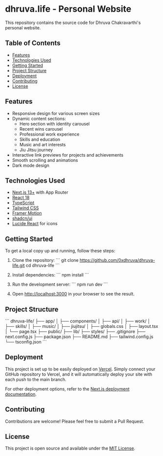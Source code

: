 # dhruva.life - Personal Website

This repository contains the source code for Dhruva Chakravarthi's personal website.

## Table of Contents

- [Features](#features)
- [Technologies Used](#technologies-used)
- [Getting Started](#getting-started)
- [Project Structure](#project-structure)
- [Deployment](#deployment)
- [Contributing](#contributing)
- [License](#license)

## Features

- Responsive design for various screen sizes
- Dynamic content sections:
  - Hero section with identity carousel
  - Recent wins carousel
  - Professional work experience
  - Skills and education
  - Music and art interests
  - Jiu Jitsu journey
- Interactive link previews for projects and achievements
- Smooth scrolling and animations
- Dark mode design

## Technologies Used

- [Next.js 13+](https://nextjs.org/) with App Router
- [React 18](https://reactjs.org/)
- [TypeScript](https://www.typescriptlang.org/)
- [Tailwind CSS](https://tailwindcss.com/)
- [Framer Motion](https://www.framer.com/motion/)
- [shadcn/ui](https://ui.shadcn.com/)
- [Lucide React](https://lucide.dev/) for icons

## Getting Started

To get a local copy up and running, follow these steps:

1. Clone the repository:
   \`\`\`
   git clone https://github.com/0xdhruva/dhruva-life.git
   cd dhruva-life
   \`\`\`

2. Install dependencies:
   \`\`\`
   npm install
   \`\`\`

3. Run the development server:
   \`\`\`
   npm run dev
   \`\`\`

4. Open [http://localhost:3000](http://localhost:3000) in your browser to see the result.

## Project Structure

\`\`\`
dhruva-life/
├── app/
│   ├── components/
│   ├── api/
│   ├── work/
│   ├── skills/
│   ├── music/
│   ├── jiujitsu/
│   ├── globals.css
│   ├── layout.tsx
│   └── page.tsx
├── public/
├── lib/
├── styles/
├── .gitignore
├── next.config.js
├── package.json
├── README.md
├── tailwind.config.js
└── tsconfig.json
\`\`\`

## Deployment

This project is set up to be easily deployed on [Vercel](https://vercel.com/). Simply connect your GitHub repository to Vercel, and it will automatically deploy your site with each push to the main branch.

For other deployment options, refer to the [Next.js deployment documentation](https://nextjs.org/docs/deployment).

## Contributing

Contributions are welcome! Please feel free to submit a Pull Request.

## License

This project is open source and available under the [MIT License](LICENSE).

